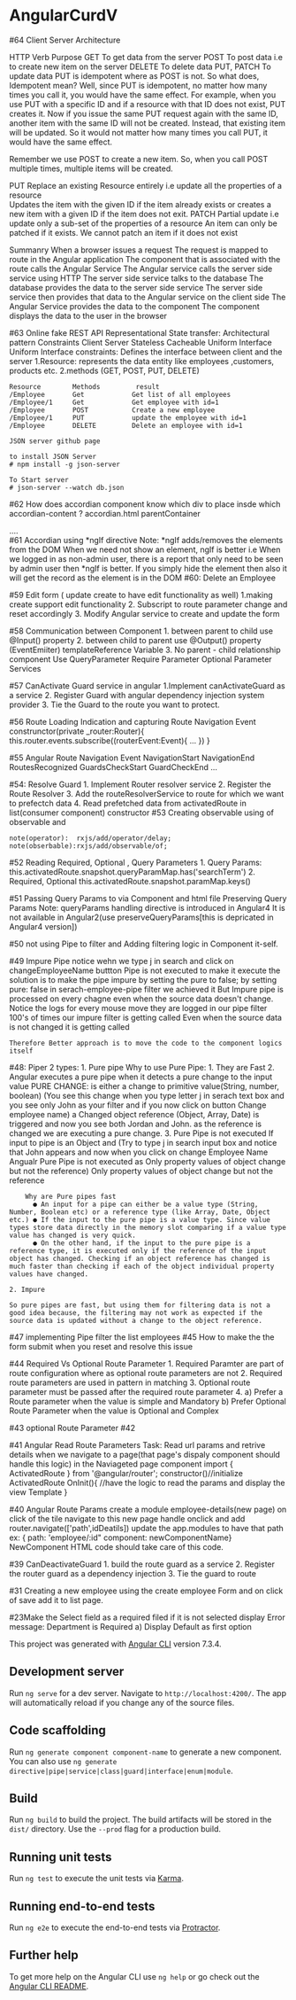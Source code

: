# AngularCurdV
#64 Client Server Architecture
    
HTTP Verb	Purpose
GET	        To get data from the server
POST	    To post data i.e to create new item on the server
DELETE	    To delete data
PUT, PATCH	To update data
PUT is idempotent where as POST is not. So what does, Idempotent mean?
Well, since PUT is idempotent, no matter how many times you call it, you would have the same effect. For example, when you use PUT with a specific ID and if a resource with that ID does not exist, PUT creates it. Now if you issue the same PUT request again with the same ID, another item with the same ID will not be created. Instead, that existing item will be updated. So it would not matter how many times you call PUT, it would have the same effect.

Remember we use POST to create a new item. So, when you call POST multiple times, multiple items will be created.

PUT	
    Replace an existing Resource entirely i.e update all the properties of a resource	
    Updates the item with the given ID if the item already exists or creates a new item with a given ID if the item does not exit.
PATCH
    Partial update i.e update only a sub-set of the properties of a resource
    An item can only be patched if it exists. We cannot patch an item if it does not exist

Summanry
    When a browser issues a request
    The request is mapped to route in the Angular application
    The component that is associated with the route calls the Angular Service
    The Angular service calls the server side service using HTTP
    The server side service talks to the database
    The database provides the data to the server side service
    The server side service then provides that data to the Angular service on the client side
    The Angular Service provides the data to the component
    The component displays the data to the user in the browser
    
#63 Online fake REST API
    Representational State transfer:
        Architectural pattern
        Constraints
            Client Server
            Stateless
            Cacheable
            Uniform Interface
    Uniform Interface constraints: Defines the interface between client and the server
        1.Resource: represents the data entity like employees ,customers, products etc.
        2.methods (GET, POST, PUT, DELETE) 

    Resource        Methods         result
    /Employee       Get            Get list of all employees
    /Employee/1     Get            Get employee with id=1
    /Employee       POST           Create a new employee
    /Employee/1     PUT            update the employee with id=1
    /Employee       DELETE         Delete an employee with id=1

    JSON server github page

    to install JSON Server
    # npm install -g json-server

    To Start server
    # json-server --watch db.json

#62 How does accordian component know which div to place insde which accordian-content ?
    accordian.html
    <ng-content select=".myPanelBody"></ng-content>
    parentContainer
    <div class="col-xs-10 myPanelBody">....</div>
#61 Accordian
    using *ngIf directive
    Note: *ngIf adds/removes the elements from the DOM
    When we need not show an element, ngIf is better
    i.e When we logged in as non-admin user, there is a report that only need to be seen by admin user then *ngIf is better. If you simply hide the element then also it will get the record as the element is in the DOM
#60: Delete an Employee

#59 Edit form ( update create to have edit functionality as well)
    1.making create support edit functionality
    2. Subscript to route parameter change and reset accordingly
    3. Modify Angular service to create and update the form
    
#58 Communication between Component
    1. between parent to child
        use @Input() property
    2. between child to parent
        use @Output() property (EventEmiiter)
        templateReference Variable
    3. No parent - child relationship component
        Use 
        QueryParameter
        Require Parameter
        Optional Parameter
        Services

#57 CanActivate Guard service in angular
    1.Implement canActivateGuard as a service
    2. Register Guard with angular dependency injection system provider
    3. Tie the Guard to the route you want to protect.
    
#56 Route Loading Indication and capturing Route Navigation Event
    construnctor(private _router:Router){
        this.router.events.subscribe((routerEvent:Event){
            ...
        })
    }

#55 Angular Route Navigation Event
    NavigationStart
    NavigationEnd
    RoutesRecognized
    GuardsCheckStart
    GuardCheckEnd
    ...

#54: Resolve Guard
    1. Implement Router resolver service
    2. Register the Route Resolver
    3. Add the routeResolverService to route for which we want to prefectch data
    4. Read prefetched data from activatedRoute in list(consumer component) constructor
#53 Creating observable using of observable and 
    
    note(operator):  rxjs/add/operator/delay;
    note(obserbable):rxjs/add/observable/of; 

#52 Reading Required, Optional , Query Parameters
    1. Query Params:
        this.activatedRoute.snapshot.queryParamMap.has('searchTerm')
    2. Required, Optional
        this.activatedRoute.snapshot.paramMap.keys()

#51 Passing Query Params to via Component and html file
    Preserving Query Params
    Note: queryParams handling directive is introduced in Angular4 
    It is not available in Angular2(use preserveQueryParams[this is depricated in Angular4 version])

#50 not using Pipe to filter and Adding filtering logic in Component it-self.

#49 Impure Pipe
    notice wehn we type j in search and click on changeEmployeeName buttton Pipe is not executed
    to make it execute the solution is to make the pipe impure by setting the pure to false;
    by setting pure: false in serach-employee-pipe filter we achieved it
    But Impure pipe is processed on every chagne even when the source data doesn't change.
    Notice the logs for every mouse move they are logged in our pipe filter 100's of times our impure filter is getting called
    Even when the source data is not changed it is getting called
    
    Therefore Better approach is to move the code to the component logics itself
#48: Piper 2 types:
    1. Pure pipe
        Why to use Pure Pipe:
        1. They are Fast
        2. Angular executes a pure pipe when it detects a pure change to the input value
        PURE CHANGE: is
            either a change to primitive value(String, number, boolean)
             (You see this change when you type letter j in serach text box and you see only John as your filter and if you now click on button Change employee name) a Changed object reference (Object, Array, Date) is triggered
             and now you see both Jordan and John.
             as the reference is changed we are executing a pure change.
        3. Pure Pipe is not executed
            If input to pipe is an Object and (Try to type j in search input box and notice that John appears and now when you click on change Employee Name Angualr Pure Pipe is not executed as Only property values of object change but not the reference)
            Only property values of object change but not the reference
    
        Why are Pure pipes fast  
          ● An input for a pipe can either be a value type (String, Number, Boolean etc) or a reference type (like Array, Date, Object etc.) ● If the input to the pure pipe is a value type. Since value types store data directly in the memory slot comparing if a value type value has changed is very quick.
          ● On the other hand, if the input to the pure pipe is a reference type, it is executed only if the reference of the input object has changed. Checking if an object reference has changed is much faster than checking if each of the object individual property values have changed. 

    2. Impure

    So pure pipes are fast, but using them for filtering data is not a good idea because, the filtering may not work as expected if the source data is updated without a change to the object reference. 


#47 implementing Pipe filter the list employees
#45 How to make the the form submit when you reset and resolve this issue

#44 Required Vs Optional Route Parameter
    1. Required Paramter are part of route configuration where as optional route parameters are not
    2. Required route parameters are used in pattern in matching
    3. Optional route parameter must be passed after the required route parameter
    4. 
        a) Prefer a Route parameter when the value is simple and Mandatory
        b) Prefer Optional Route Parameter when the value is Optional and Complex


#43 optional Route Parameter
#42

#41 Angular Read Route Parameters
Task: Read url params and retrive details
    when we navigate to a page(that page's dispaly component should handle this logic)
    in the Naviageted page component 
        import { ActivatedRoute } from '@angular/router';
        constructor()//initialize ActivatedRoute
        OnInit(){ 
            //have the logic to read the params
            and display the view Template
        }

#40 Angular Route Params
    create a module employee-details(new page)
    on click of the tile navigate to this new page
    handle onclick and add router.navigate(['path',idDeatils])
    update the app.modules to have that path
        ex: { path: 'employee/:id" component: newComponentName}
    NewComponent HTML code should take care of this code.

#39 CanDeactivateGuard
    1. build the route guard as a service
    2. Register the router guard as a dependency injection
    3. Tie the guard to route

#31 Creating a new employee using the create employee Form and on click of save add it to list page.
    
#23Make the Select field as a required filed if it is not selected display Error message:
Department is Required
    a) Display Default as first option

This project was generated with [Angular CLI](https://github.com/angular/angular-cli) version 7.3.4.

## Development server

Run `ng serve` for a dev server. Navigate to `http://localhost:4200/`. The app will automatically reload if you change any of the source files.

## Code scaffolding

Run `ng generate component component-name` to generate a new component. You can also use `ng generate directive|pipe|service|class|guard|interface|enum|module`.

## Build

Run `ng build` to build the project. The build artifacts will be stored in the `dist/` directory. Use the `--prod` flag for a production build.

## Running unit tests

Run `ng test` to execute the unit tests via [Karma](https://karma-runner.github.io).

## Running end-to-end tests

Run `ng e2e` to execute the end-to-end tests via [Protractor](http://www.protractortest.org/).

## Further help

To get more help on the Angular CLI use `ng help` or go check out the [Angular CLI README](https://github.com/angular/angular-cli/blob/master/README.md).
